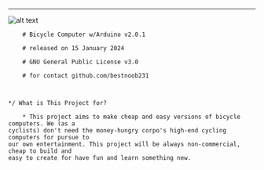   ______________________________________________________________________________________
![alt text](https://github.com/bestnoob231/Bicycle_Computer_wArduino/blob/main/Documentation/bicycle_project.png?raw=true)


		# Bicycle Computer w/Arduino v2.0.1

		# released on 15 January 2024
		
		# GNU General Public License v3.0
		
		# for contact github.com/bestnoob231
		
		
	
	*/ What is This Project for?
	
		* This project aims to make cheap and easy versions of bicycle computers. We (as a
	cyclists) don't need the money-hungry corpo's high-end cycling computers for pursue to
	our own entertainment. This project will be always non-commercial, cheap to build and 
	easy to create for have fun and learn something new.

		
		
		
